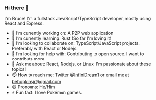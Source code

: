 ### Hi there 👋


I'm Bruce! I'm a fullstack JavaScript/TypeScript developer, mostly using React and Express.

- 🔭 I’m currently working on: A P2P web application
- 🌱 I’m currently learning: Rust (So far I'm loving it)
- 👯 I’m looking to collaborate on: TypeScript/JavaScript projects. Preferably with React or Nodejs.
- 🤔 I’m looking for help with: Contributing to open source. I want to contribute more.
- 💬 Ask me about: React, Nodejs, or Linux. I'm passionate about these topics!
- 📫 How to reach me: Twitter [@InfiniDream1](https://twitter.com/InfiniDream1) or email me at behopkinsjr@gmail.com
- 😄 Pronouns: He/Him
- ⚡ Fun fact: I love Pokémon games.

